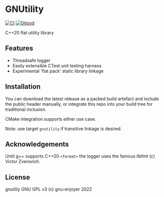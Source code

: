 # GNUtility
[![CI](https://github.com/gnu-enjoyer/gnutility/actions/workflows/cmake.yml/badge.svg)](https://github.com/gnu-enjoyer/gnutility/actions/workflows/cmake.yml) [![Gitpod](https://img.shields.io/badge/Contribute%20with-Gitpod-908a85?logo=gitpod)](https://gitpod.io/#https://github.com/gnu-enjoyer/gnutility)

C++20 flat utility library
 
## Features

- Threadsafe logger
- Easily extensible CTest unit testing harness  
- Experimental 'flat pack' static library linkage

## Installation

You can download the latest release as a packed build artefact and include the public header manually, or integrate this repo into your build tree for traditional inclusion. 

CMake integration supports either use case.

Note: use target `gnutility` if transitive linkage is desired.

## Acknowledgements

Until g++ supports C++20 `<format>` the logger uses the famous libfmt (c) Victor Zverovich.

## License 

gnutiliy GNU GPL v3 (c) gnu-enjoyer 2022
